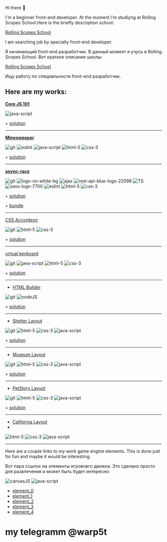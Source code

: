 Hi there 👋

I'm a beginner front-end developer. At the moment I'm studiyng at Rolling Scopes School.Here is the briefly description school:

[Rolling Scopes School](https://github.com/warp5t/tasks) 

I am searching job by specialty front-end developer.

 Я начинающий front-end разработчик. В данный момент я учусь в Rolling Scopes School. Вот краткое описание школы:

[Rolling Scopes School](https://github.com/warp5t/tasks) 
 
 Ищу работу по специальности front-end разработчик.


 Here are my works:
 ---
**[Core JS 101](https://github.com/mikhama/core-js-101)**

![java-script](https://github.com/warp5t/warp5t/assets/63461102/d6e6c8ec-d21b-4f17-9375-2e14acb53da0)

\+ [solution](https://github.com/warp5t/core-js-101)
 
 ---
**[Minesweeper](https://github.com/rolling-scopes-school/tasks/blob/master/tasks/minesweeper/README.md)**

![git](https://github.com/warp5t/warp5t/assets/63461102/d499289d-e68f-4210-939a-7874e5b42b77)
![eslint](https://github.com/warp5t/warp5t/assets/63461102/1075a846-c512-475f-bb04-ba33f2a00fef)
![java-script](https://github.com/warp5t/warp5t/assets/63461102/d6e6c8ec-d21b-4f17-9375-2e14acb53da0)
![html-5](https://github.com/warp5t/warp5t/assets/63461102/ceb06e5f-2470-4e2b-9dd1-858294307f84)
![css-3](https://github.com/warp5t/warp5t/assets/63461102/d276eba0-a0d3-49c4-85ea-4801ed2fa2f4)

\+ [solution](https://warp5t.github.io/minesweeper.github.io/)

---
**[async-race](https://github.com/rolling-scopes-school/tasks/blob/master/tasks/async-race.md)**

![git](https://github.com/warp5t/warp5t/assets/63461102/d499289d-e68f-4210-939a-7874e5b42b77)
![logo-on-white-bg](https://github.com/warp5t/warp5t/assets/63461102/ba24eedb-917a-49c2-8141-54d415f53e48)
![ajax](https://github.com/warp5t/warp5t/assets/63461102/e28911af-78bb-4b76-8bb6-cdbaab7e8d39)
![rest-api-blue-logo-22098](https://github.com/warp5t/warp5t/assets/63461102/2b1a5990-fcf0-4fd8-a3b8-85186bdf05ad)
![TS](https://github.com/warp5t/warp5t/assets/63461102/a46802bb-259f-49ee-a593-cf15faaf454f)
![sass-logo-7700](https://github.com/warp5t/warp5t/assets/63461102/fc675fee-5dc4-4e8a-a6b4-f5cf2e5427ff)
![eslint](https://github.com/warp5t/warp5t/assets/63461102/1075a846-c512-475f-bb04-ba33f2a00fef)
![html-5](https://github.com/warp5t/warp5t/assets/63461102/bf7b882c-53d0-4091-b8c8-4daca8a5ea6a)
![css-3](https://github.com/warp5t/warp5t/assets/63461102/04870c92-3711-4b7a-ba57-380252b37060)

\+ [solution](https://github.com/warp5t/async-race)

\+ [bundle](https://github.com/warp5t/async-race-bundle)

---
[CSS Accordeon](https://github.com/DrDiman/CSS-Bayan-task)

![git](https://github.com/warp5t/warp5t/assets/63461102/d499289d-e68f-4210-939a-7874e5b42b77)
![html-5](https://github.com/warp5t/warp5t/assets/63461102/e237b558-9336-41b8-958c-cbaf75913286)
![css-3](https://github.com/warp5t/warp5t/assets/63461102/2958a5c1-a86a-4709-bbb7-ae4080be8856)

\+ [solution](https://warp5t.github.io/cssBayan/cssBayan/index.html)

---
[virtual keyboard](https://github.com/rolling-scopes-school/tasks/blob/master/tasks/virtual-keyboard/virtual-keyboard-en.md)

![git](https://github.com/warp5t/warp5t/assets/63461102/d499289d-e68f-4210-939a-7874e5b42b77)
![java-script](https://github.com/warp5t/warp5t/assets/63461102/dbde0e66-5b84-45d9-99fd-c9ec25c51509)
![html-5](https://github.com/warp5t/warp5t/assets/63461102/d29a45e9-2539-4154-b2e2-71e47ca01356)
![css-3](https://github.com/warp5t/warp5t/assets/63461102/d4dec4e1-00b7-4995-b422-4b1b24c473c9)

\+ [solution](https://github.com/warp5t/virtual-keyboard/pull/1)
  
--- 
- [HTML Builder](https://github.com/rolling-scopes-school/tasks/tree/master/stage1/tasks/html-builder)

![git](https://github.com/warp5t/warp5t/assets/63461102/d499289d-e68f-4210-939a-7874e5b42b77)
![nodeJS](https://github.com/warp5t/warp5t/assets/63461102/78cf8d24-5632-4178-81c1-0d2cefec72d3)

\+ [solution](https://github.com/warp5t/HTML-builder)

---
- [Shelter Layout](https://github.com/rolling-scopes-school/tasks/blob/master/tasks/shelter/shelter.md)

![git](https://github.com/warp5t/warp5t/assets/63461102/d499289d-e68f-4210-939a-7874e5b42b77)
![html-5](https://github.com/warp5t/warp5t/assets/63461102/bf019a5e-8052-4c8b-a1c6-6a9ca6120d72)
![css-3](https://github.com/warp5t/warp5t/assets/63461102/d9e865f8-bc5b-4f79-8430-4f089f38a64a)
![java-script](https://github.com/warp5t/warp5t/assets/63461102/4f0e83ac-80a1-4a61-8f97-743f24a0a519)

\+ [solution](https://warp5t.github.io/shelter.github.io/)

---
- [Museum Layout](https://github.com/rolling-scopes-school/tasks/blob/master/tasks/museum/museum-dom.md)

![git](https://github.com/warp5t/warp5t/assets/63461102/d499289d-e68f-4210-939a-7874e5b42b77)
![html-5](https://github.com/warp5t/warp5t/assets/63461102/bf019a5e-8052-4c8b-a1c6-6a9ca6120d72)
![css-3](https://github.com/warp5t/warp5t/assets/63461102/d9e865f8-bc5b-4f79-8430-4f089f38a64a)
![java-script](https://github.com/warp5t/warp5t/assets/63461102/4f0e83ac-80a1-4a61-8f97-743f24a0a519)

\+ [solution](https://warp5t.github.io/museum.github.io/)
 
 ---
- [PetStory Layuot](https://github.com/rolling-scopes-school/tasks/blob/master/stage1/stream2/online-zoo/README.md)

![git](https://github.com/warp5t/warp5t/assets/63461102/d499289d-e68f-4210-939a-7874e5b42b77)
![html-5](https://github.com/warp5t/warp5t/assets/63461102/bf019a5e-8052-4c8b-a1c6-6a9ca6120d72)
![css-3](https://github.com/warp5t/warp5t/assets/63461102/d9e865f8-bc5b-4f79-8430-4f089f38a64a)
![java-script](https://github.com/warp5t/warp5t/assets/63461102/4f0e83ac-80a1-4a61-8f97-743f24a0a519)

\+ [solution](https://warp5t.github.io/warp5t.petStory.github.io/)
  
---
- [California Layout](https://warp5t.github.io/california.github.io/)
- 
![html-5](https://github.com/warp5t/warp5t/assets/63461102/bf019a5e-8052-4c8b-a1c6-6a9ca6120d72)
![css-3](https://github.com/warp5t/warp5t/assets/63461102/d9e865f8-bc5b-4f79-8430-4f089f38a64a)
![java-script](https://github.com/warp5t/warp5t/assets/63461102/4f0e83ac-80a1-4a61-8f97-743f24a0a519)

---

 Here are a couple links to my work game engine elements. This is done just for fun and maybe it would be interesting.
 
 Вот пара ссылок на элементы игрововго движка. Это сделано просто для развлечения и может быть будет интересно:

![canvasJS](https://github.com/warp5t/warp5t/assets/63461102/f381a6b6-21e9-47f6-9081-5b6e8dd11533)
![java-script](https://github.com/warp5t/warp5t/assets/63461102/a9d77883-ade9-4745-a36d-9196cfd2c17b)

- [element_0](https://warp5t.github.io/warp5t.element_engine_2.github.io/)
- [element_1](https://warp5t.github.io/warp5t.element_engine_1.github.io/)
- [element_2](https://warp5t.github.io/warp5t.element_engine_3.github.io/)
- [element_3](https://warp5t.github.io/warp5t.element_engine_4.github.io/)
- [element_4](https://warp5t.github.io/warp5t.element_engine_5.github.io/)

# my telegramm @warp5t


